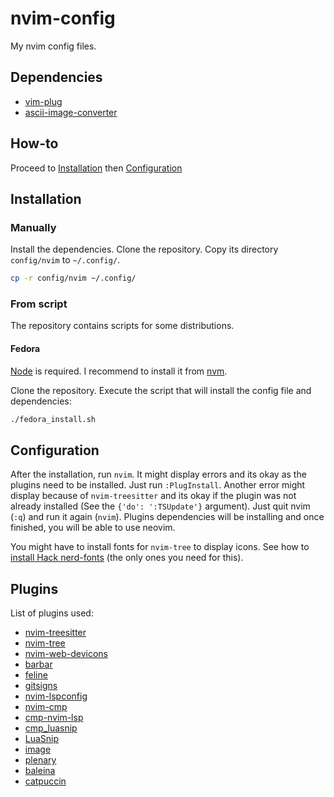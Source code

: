 # nvim-config

My nvim config files.

## Dependencies

- [vim-plug](https://github.com/junegunn/vim-plug)
- [ascii-image-converter](https://github.com/TheZoraiz/ascii-image-converter)

## How-to

Proceed to [Installation](##Installation) then [Configuration](##Configuration)

## Installation

### Manually

Install the dependencies. Clone the repository. Copy its directory `config/nvim` to `~/.config/`.
```sh
cp -r config/nvim ~/.config/
```

### From script

The repository contains scripts for some distributions. 

#### Fedora

[Node](https://nodejs.org/en/) is required. I recommend to install it from [nvm](https://github.com/nvm-sh/nvm).

Clone the repository. Execute the script that will install the config file and dependencies:
```sh
./fedora_install.sh
```

## Configuration

After the installation, run `nvim`. It might display errors and its okay as the plugins need to be installed. Just run `:PlugInstall`. Another error might display because of `nvim-treesitter` and its okay if the plugin was not already installed (See the `{'do': ':TSUpdate'}` argument). Just quit nvim (`:q`) and run it again (`nvim`). Plugins dependencies will be installing and once finished, you will be able to use neovim.

You might have to install fonts for `nvim-tree` to display icons.
See how to [install Hack nerd-fonts](https://github.com/ryanoasis/nerd-fonts#option-3-install-script) (the only ones you need for this).

## Plugins

List of plugins used:

- [nvim-treesitter](https://github.com/nvim-treesitter/nvim-treesitter)
- [nvim-tree](https://github.com/nvim-tree/nvim-tree.lua)
- [nvim-web-devicons](https://github.com/nvim-tree/nvim-web-devicons)
- [barbar](https://github.com/romgrk/barbar.nvim)
- [feline](https://github.com/feline-nvim/feline.nvim)
- [gitsigns](https://github.com/lewis6991/gitsigns.nvim)
- [nvim-lspconfig](https://github.com/neovim/nvim-lspconfig)
- [nvim-cmp](https://github.com/hrsh7th/nvim-cmp)
- [cmp-nvim-lsp](https://github.com/hrsh7th/cmp-nvim-lsp)
- [cmp_luasnip](https://github.com/saadparwaiz1/cmp_luasnip)
- [LuaSnip](https://github.com/L3MON4D3/LuaSnip)
- [image](https://github.com/samodostal/image.nvim)
- [plenary](https://github.com/nvim-lua/plenary.nvim)
- [baleina](https://github.com/m00qek/baleia.nvim)
- [catpuccin](https://github.com/catppuccin/nvim)

